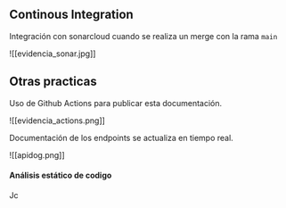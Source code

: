 
## Continous Integration

Integración con sonarcloud cuando se realiza un merge con la rama `main`

![[evidencia_sonar.jpg]]
## Otras practicas

Uso de Github Actions para publicar esta documentación.

![[evidencia_actions.png]]


Documentación de los endpoints se actualiza en tiempo real.

![[apidog.png]]

#### Análisis estático de codigo
Jc